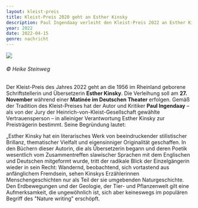 ```yaml
---
layout: kleist-preis
title: Kleist-Preis 2020 geht an Esther Kinsky
description: Paul Ingendaay verleiht den Kleist-Preis 2022 an Esther Kinsky
year: 2022
date: 2022-04-15
genre: nachricht
---
```


![](/static/img/kinsky_esther_201-c-heike-steinweg_sv.jpg)
###### © Heike Steinweg



Der Kleist-Preis des Jahres 2022 geht an die 1956 im Rheinland geborene Schriftstellerin und Übersetzerin **Esther Kinsky**. Die Verleihung soll am **27. November** während einer **Matinée im Deutschen Theater** erfolgen. Gemäß der Tradition des Kleist-Preises hat der Autor und Kritiker **Paul Ingendaay** – als von der Jury der Heinrich-von-Kleist-Gesellschaft gewählte Vertrauensperson – in alleiniger Verantwortung Esther Kinsky zur Preisträgerin bestimmt. Seine Begründung lautet:

„Esther Kinsky hat ein literarisches Werk von beeindruckender stilistischer Brillanz, thematischer Vielfalt und eigensinniger Originalität geschaffen. In den Büchern dieser Autorin, die als Übersetzerin begann und deren Poetik wesentlich vom Zusammentreffen slawischer Sprachen mit dem Englischen und Deutschen mitgeformt wurde, tritt der radikale Blick der Einzelgängerin wieder in sein Recht: Wandernd, beobachtend, sich vortastend aus anfänglichem Fremdsein, sehen Kinskys Erzählerinnen Menschengeschichten nur als Teil der sie umgebenden Naturgeschichte. Den Erdbewegungen und der Geologie, der Tier- und Pflanzenwelt gilt eine Aufmerksamkeit, die ungewöhnlich ist, sich aber keineswegs im populären Begriff des "Nature writing" erschöpft.